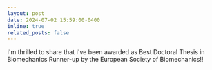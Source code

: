 ```yaml
---
layout: post
date: 2024-07-02 15:59:00-0400
inline: true
related_posts: false
---
```

I'm thrilled to share that I've been awarded as Best Doctoral Thesis in Biomechanics Runner-up by the European Society of Biomechanics!!

